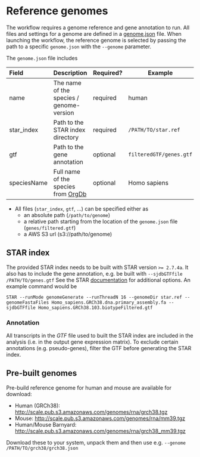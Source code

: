 # Reference genomes
The workflow requires a genome reference and gene annotation to run. All files and settings for a genome are defined in a [genome.json](examples/genome.json) file. When launching the workflow, the reference genome is selected by passing the path to a specific `genome.json` with the `--genome` parameter.

The `genome.json` file includes

Field |  Description | Required? | Example
:-- | -- | -- | --
name | The name of the species / genome-version | required | human 
star_index | Path to the STAR index directory | required | `/PATH/TO/star.ref` 
gtf | Path to the gene annotation | optional | `filteredGTF/genes.gtf` 
speciesName | Full name of the species from [OrgDb](https://www.bioconductor.org/packages/release/BiocViews.html#___OrgDb) | optional | Homo sapiens

* All files (`star_index`, `gtf`, ...) can be specified either as
    - an absolute path (`/path/to/genome`)
    - a relative path starting from the location of the `genome.json` file (`genes/filtered.gtf`)
    - a AWS S3 url (s3://path/to/genome)

## STAR index
The provided STAR index needs to be built with STAR version `>= 2.7.4a`. It also has to include the gene annotation, e.g. be built with `--sjdbGTFfile /PATH/TO/genes.gtf` See the STAR [documentation](https://github.com/alexdobin/STAR/blob/master/doc/STARmanual.pdf) for additional options. An example command would be
```
STAR --runMode genomeGenerate --runThreadN 16 --genomeDir star.ref --genomeFastaFiles Homo_sapiens.GRCh38.dna.primary_assembly.fa --sjdbGTFfile Homo_sapiens.GRCh38.103.biotypeFiltered.gtf
```

### Annotation
All transcripts in the _GTF_ file used to built the STAR index are included in the analysis (i.e. in the output gene expression matrix). To exclude certain annotations (e.g. pseudo-genes), filter the GTF before generating the STAR index.

## Pre-built genomes
Pre-build reference genome for human and mouse are available for download:
* Human (GRCh38): http://scale.pub.s3.amazonaws.com/genomes/rna/grch38.tgz
* Mouse: http://scale.pub.s3.amazonaws.com/genomes/rna/mm39.tgz
* Human/Mouse Barnyard: http://scale.pub.s3.amazonaws.com/genomes/rna/grch38_mm39.tgz

Download these to your system, unpack them and then use e.g.
`--genome /PATH/TO/grch38/grch38.json`

